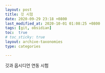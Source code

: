 ```yaml
---
layout: post
title: 깃 시험
date: 2020-09-29 23:18 +0800
last_modified_at: 2020-10-01 01:08:25 +0800
tags: [git, obsidian]
toc:  true
# toc_sticky: true
layout: archive-taxonomies
type: categories

---
```


깃과 옵시디언 연동 시험